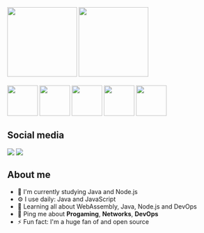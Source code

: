 <div>
  <img height="160em" src="https://github-readme-stats.vercel.app/api?username=xxGabrielNeryxx&show_icons=true&theme=dracula&include_all_commits=true&count_private=true"/>
  <img height="160m" src="https://github-readme-stats.vercel.app/api/top-langs/?username=xxGabrielNeryxx&layout=compact&langs_count=7&theme=dracula"/>
</div>
<br>
<div>

  <img height="70em" src="https://cdn.jsdelivr.net/gh/devicons/devicon@latest/icons/nodejs/nodejs-original-wordmark.svg" />
  <img height="70em" src="https://cdn.jsdelivr.net/gh/devicons/devicon@latest/icons/java/java-original-wordmark.svg" />
  
  <img height="70em" src="https://cdn.jsdelivr.net/gh/devicons/devicon@latest/icons/wasm/wasm-original.svg" />
          
  <img height="70em" src="https://cdn.jsdelivr.net/gh/devicons/devicon/icons/python/python-original-wordmark.svg" />
  <img height="70em" src="https://cdn.jsdelivr.net/gh/devicons/devicon/icons/pandas/pandas-original-wordmark.svg" />
          
</div>

## Social media

<div>  
  <a href="https://www.instagram.com/gabrielnery14/" target="_blank"><img src="https://img.shields.io/badge/-Instagram-%23E4405F?style=for-the-badge&logo=instagram&logoColor=white" target="_blank"></a>
  <a href="https://www.linkedin.com/in/gabriel-nery-013617231/" target="_blank"><img src="https://img.shields.io/badge/-LinkedIn-%230077B5?style=for-the-badge&logo=linkedin&logoColor=white" target="_blank"></a>
 

 
</div>

## About me
- 🏢 I'm currently studying Java and Node.js
- ⚙️ I use daily: Java and JavaScript
- 🌱 Learning all about WebAssembly, Java, Node.js and DevOps
- 💬 Ping me about **Progaming**, **Networks**, **DevOps**
- ⚡️ Fun fact: I'm a huge fan of and open source

